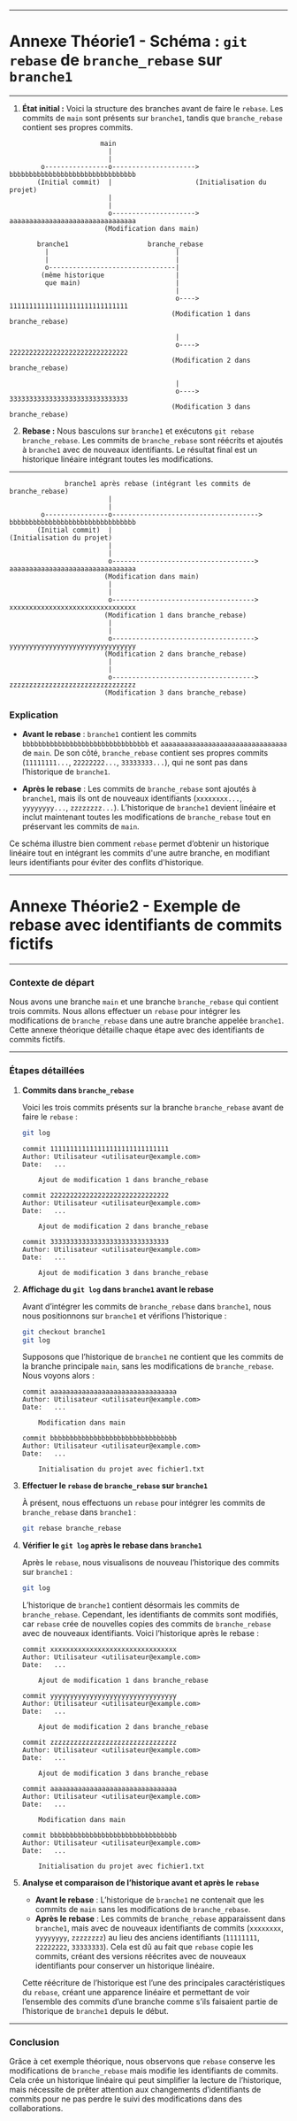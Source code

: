 


--------------------------
# Annexe Théorie1 -  Schéma : `git rebase` de `branche_rebase` sur `branche1`
--------------------------

1. **État initial :** Voici la structure des branches avant de faire le `rebase`. Les commits de `main` sont présents sur `branche1`, tandis que `branche_rebase` contient ses propres commits.

```
                       main
                         |
                         |
        o----------------o---------------------> bbbbbbbbbbbbbbbbbbbbbbbbbbbbbbbb
       (Initial commit)  |                     (Initialisation du projet)
                         |
                         |
                         o---------------------> aaaaaaaaaaaaaaaaaaaaaaaaaaaaaaaa
                        (Modification dans main)

       branche1                    branche_rebase
         |                                |
         |                                |
         o--------------------------------|
        (même historique                  |
         que main)                        |
                                          |
                                          o----> 111111111111111111111111111111
                                         (Modification 1 dans branche_rebase)

                                          |
                                          o----> 222222222222222222222222222222
                                         (Modification 2 dans branche_rebase)

                                          |
                                          o----> 333333333333333333333333333333
                                         (Modification 3 dans branche_rebase)
```

2. **Rebase :** Nous basculons sur `branche1` et exécutons `git rebase branche_rebase`. Les commits de `branche_rebase` sont réécrits et ajoutés à `branche1` avec de nouveaux identifiants. Le résultat final est un historique linéaire intégrant toutes les modifications.

---

```
              branche1 après rebase (intégrant les commits de branche_rebase)
                         |
                         |
        o----------------o-------------------------------------> bbbbbbbbbbbbbbbbbbbbbbbbbbbbbbbb
       (Initial commit)  |                                    (Initialisation du projet)
                         |
                         |
                         o------------------------------------> aaaaaaaaaaaaaaaaaaaaaaaaaaaaaaaa
                        (Modification dans main)
                         |
                         |
                         o------------------------------------> xxxxxxxxxxxxxxxxxxxxxxxxxxxxxxxx
                        (Modification 1 dans branche_rebase)
                         |
                         |
                         o------------------------------------> yyyyyyyyyyyyyyyyyyyyyyyyyyyyyyyy
                        (Modification 2 dans branche_rebase)
                         |
                         |
                         o------------------------------------> zzzzzzzzzzzzzzzzzzzzzzzzzzzzzzzz
                        (Modification 3 dans branche_rebase)
```

### Explication

- **Avant le rebase** : `branche1` contient les commits `bbbbbbbbbbbbbbbbbbbbbbbbbbbbbbbb` et `aaaaaaaaaaaaaaaaaaaaaaaaaaaaaaaa` de `main`. De son côté, `branche_rebase` contient ses propres commits (`11111111...`, `22222222...`, `33333333...`), qui ne sont pas dans l’historique de `branche1`.

- **Après le rebase** : Les commits de `branche_rebase` sont ajoutés à `branche1`, mais ils ont de nouveaux identifiants (`xxxxxxxx...`, `yyyyyyyy...`, `zzzzzzzz...`). L’historique de `branche1` devient linéaire et inclut maintenant toutes les modifications de `branche_rebase` tout en préservant les commits de `main`.

Ce schéma illustre bien comment `rebase` permet d’obtenir un historique linéaire tout en intégrant les commits d'une autre branche, en modifiant leurs identifiants pour éviter des conflits d'historique.



--------------------------
# Annexe Théorie2 -  Exemple de rebase avec identifiants de commits fictifs
--------------------------

### Contexte de départ

Nous avons une branche `main` et une branche `branche_rebase` qui contient trois commits. Nous allons effectuer un `rebase` pour intégrer les modifications de `branche_rebase` dans une autre branche appelée `branche1`. Cette annexe théorique détaille chaque étape avec des identifiants de commits fictifs.

---

### Étapes détaillées

1. **Commits dans `branche_rebase`**

   Voici les trois commits présents sur la branche `branche_rebase` avant de faire le `rebase` :
   
   ```bash
   git log
   ```
   
   ```
   commit 111111111111111111111111111111
   Author: Utilisateur <utilisateur@example.com>
   Date:   ...

       Ajout de modification 1 dans branche_rebase

   commit 222222222222222222222222222222
   Author: Utilisateur <utilisateur@example.com>
   Date:   ...

       Ajout de modification 2 dans branche_rebase

   commit 333333333333333333333333333333
   Author: Utilisateur <utilisateur@example.com>
   Date:   ...

       Ajout de modification 3 dans branche_rebase
   ```

2. **Affichage du `git log` dans `branche1` avant le rebase**

   Avant d’intégrer les commits de `branche_rebase` dans `branche1`, nous nous positionnons sur `branche1` et vérifions l’historique :

   ```bash
   git checkout branche1
   git log
   ```
   
   Supposons que l’historique de `branche1` ne contient que les commits de la branche principale `main`, sans les modifications de `branche_rebase`. Nous voyons alors :

   ```
   commit aaaaaaaaaaaaaaaaaaaaaaaaaaaaaaaa
   Author: Utilisateur <utilisateur@example.com>
   Date:   ...

       Modification dans main

   commit bbbbbbbbbbbbbbbbbbbbbbbbbbbbbbbb
   Author: Utilisateur <utilisateur@example.com>
   Date:   ...

       Initialisation du projet avec fichier1.txt
   ```

3. **Effectuer le `rebase` de `branche_rebase` sur `branche1`**

   À présent, nous effectuons un `rebase` pour intégrer les commits de `branche_rebase` dans `branche1` :

   ```bash
   git rebase branche_rebase
   ```

4. **Vérifier le `git log` après le rebase dans `branche1`**

   Après le `rebase`, nous visualisons de nouveau l’historique des commits sur `branche1` :

   ```bash
   git log
   ```

   L’historique de `branche1` contient désormais les commits de `branche_rebase`. Cependant, les identifiants de commits sont modifiés, car `rebase` crée de nouvelles copies des commits de `branche_rebase` avec de nouveaux identifiants. Voici l’historique après le rebase :

   ```
   commit xxxxxxxxxxxxxxxxxxxxxxxxxxxxxxxx
   Author: Utilisateur <utilisateur@example.com>
   Date:   ...

       Ajout de modification 1 dans branche_rebase

   commit yyyyyyyyyyyyyyyyyyyyyyyyyyyyyyyy
   Author: Utilisateur <utilisateur@example.com>
   Date:   ...

       Ajout de modification 2 dans branche_rebase

   commit zzzzzzzzzzzzzzzzzzzzzzzzzzzzzzzz
   Author: Utilisateur <utilisateur@example.com>
   Date:   ...

       Ajout de modification 3 dans branche_rebase

   commit aaaaaaaaaaaaaaaaaaaaaaaaaaaaaaaa
   Author: Utilisateur <utilisateur@example.com>
   Date:   ...

       Modification dans main

   commit bbbbbbbbbbbbbbbbbbbbbbbbbbbbbbbb
   Author: Utilisateur <utilisateur@example.com>
   Date:   ...

       Initialisation du projet avec fichier1.txt
   ```

5. **Analyse et comparaison de l’historique avant et après le `rebase`**

   - **Avant le rebase** : L’historique de `branche1` ne contenait que les commits de `main` sans les modifications de `branche_rebase`.
   - **Après le rebase** : Les commits de `branche_rebase` apparaissent dans `branche1`, mais avec de nouveaux identifiants de commits (`xxxxxxxx`, `yyyyyyyy`, `zzzzzzzz`) au lieu des anciens identifiants (`11111111`, `22222222`, `33333333`). Cela est dû au fait que `rebase` copie les commits, créant des versions réécrites avec de nouveaux identifiants pour conserver un historique linéaire.

   Cette réécriture de l’historique est l’une des principales caractéristiques du `rebase`, créant une apparence linéaire et permettant de voir l’ensemble des commits d’une branche comme s’ils faisaient partie de l’historique de `branche1` depuis le début.

---

### Conclusion

Grâce à cet exemple théorique, nous observons que `rebase` conserve les modifications de `branche_rebase` mais modifie les identifiants de commits. Cela crée un historique linéaire qui peut simplifier la lecture de l’historique, mais nécessite de prêter attention aux changements d’identifiants de commits pour ne pas perdre le suivi des modifications dans des collaborations.
